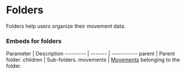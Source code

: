# Folders

Folders help users organize their movement data.

### Embeds for folders

Parameter | Description
--------- | ------- | -----------
parent | Parent folder.
children | Sub-folders.
movements | [Movements](#movements) belonging to the folder.
